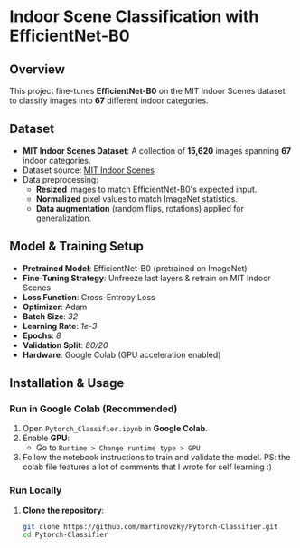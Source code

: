 # Indoor Scene Classification with EfficientNet-B0 
## Overview
This project fine-tunes **EfficientNet-B0** on the MIT Indoor Scenes dataset to classify images into **67** different indoor categories.


## Dataset
- **MIT Indoor Scenes Dataset**: A collection of **15,620** images spanning **67** indoor categories.
- Dataset source: [MIT Indoor Scenes](https://paperswithcode.com/dataset/mit-indoors-scenes)
- Data preprocessing:
  - **Resized** images to match EfficientNet-B0's expected input.
  - **Normalized** pixel values to match ImageNet statistics.
  - **Data augmentation** (random flips, rotations) applied for generalization.


## Model & Training Setup
- **Pretrained Model**: EfficientNet-B0 (pretrained on ImageNet)
- **Fine-Tuning Strategy**: Unfreeze last layers & retrain on MIT Indoor Scenes
- **Loss Function**: Cross-Entropy Loss
- **Optimizer**: Adam
- **Batch Size**: *32*
- **Learning Rate**: *1e-3*
- **Epochs**: *8*
- **Validation Split**: *80/20*
- **Hardware**: Google Colab (GPU acceleration enabled)

## Installation & Usage

### **Run in Google Colab (Recommended)**
1. Open `Pytorch_Classifier.ipynb` in **Google Colab**.
2. Enable **GPU**:  
   - Go to `Runtime > Change runtime type > GPU`
3. Follow the notebook instructions to train and validate the model.
   PS: the colab file features a lot of comments that I wrote for self learning :)

### **Run Locally**
1. **Clone the repository**:
   ```bash
   git clone https://github.com/martinovzky/Pytorch-Classifier.git
   cd Pytorch-Classifier
   ```



